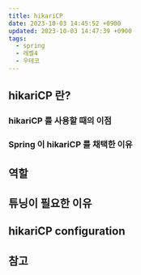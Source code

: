 ```yaml
---
title: hikariCP
date: 2023-10-03 14:45:52 +0900
updated: 2023-10-03 14:47:39 +0900
tags:
  - spring
  - 레벨4
  - 우테코
---
```


## hikariCP 란?

### hikariCP 를 사용할 때의 이점

### Spring 이 hikariCP 를 채택한 이유

## 역할

## 튜닝이 필요한 이유

## hikariCP configuration

## 참고